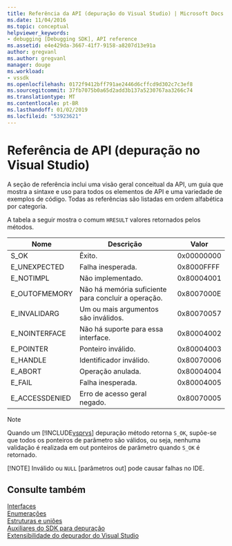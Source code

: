 ```yaml
---
title: Referência da API (depuração do Visual Studio) | Microsoft Docs
ms.date: 11/04/2016
ms.topic: conceptual
helpviewer_keywords:
- debugging [Debugging SDK], API reference
ms.assetid: e4e429da-3667-41f7-9158-a8207d13e91a
author: gregvanl
ms.author: gregvanl
manager: douge
ms.workload:
- vssdk
ms.openlocfilehash: 0172f9412bff791ae2446d6cffcd9d302c7c3ef8
ms.sourcegitcommit: 37fb7075b0a65d2add3b137a5230767aa3266c74
ms.translationtype: MT
ms.contentlocale: pt-BR
ms.lasthandoff: 01/02/2019
ms.locfileid: "53923621"
---
```

# <a name="api-reference-visual-studio-debugging"></a>Referência de API (depuração no Visual Studio)
A seção de referência inclui uma visão geral conceitual da API, um guia que mostra a sintaxe e uso para todos os elementos de API e uma variedade de exemplos de código. Todas as referências são listadas em ordem alfabética por categoria.  
  
 A tabela a seguir mostra o comum `HRESULT` valores retornados pelos métodos.  
  
|Nome|Descrição|Valor|  
|----------|-----------------|-----------|  
|S_OK|Êxito.|0x00000000|  
|E_UNEXPECTED|Falha inesperada.|0x8000FFFF|  
|E_NOTIMPL|Não implementado.|0x80004001|  
|E_OUTOFMEMORY|Não há memória suficiente para concluir a operação.|0x8007000E|  
|E_INVALIDARG|Um ou mais argumentos são inválidos.|0x80070057|  
|E_NOINTERFACE|Não há suporte para essa interface.|0x80004002|  
|E_POINTER|Ponteiro inválido.|0x80004003|  
|E_HANDLE|Identificador inválido.|0x80070006|  
|E_ABORT|Operação anulada.|0x80004004|  
|E_FAIL|Falha inesperada.|0x80004005|  
|E_ACCESSDENIED|Erro de acesso geral negado.|0x80070005|  
  
> [!NOTE]
>  Quando um [!INCLUDE[vsprvs](../../../code-quality/includes/vsprvs_md.md)] depuração método retorna `S_OK`, supõe-se que todos os ponteiros de parâmetro são válidos, ou seja, nenhuma validação é realizada em out ponteiros de parâmetro quando `S_OK` é retornado.  
> 
> [!NOTE]
>  Inválido ou `NULL` [parâmetros out] pode causar falhas no IDE.  
  
## <a name="see-also"></a>Consulte também  
 [Interfaces](../../../extensibility/debugger/reference/interfaces-visual-studio-debugging.md)   
 [Enumerações](../../../extensibility/debugger/reference/enumerations-visual-studio-debugging.md)   
 [Estruturas e uniões](../../../extensibility/debugger/reference/structures-and-unions.md)   
 [Auxiliares do SDK para depuração](../../../extensibility/debugger/reference/sdk-helpers-for-debugging.md)   
 [Extensibilidade do depurador do Visual Studio](../../../extensibility/debugger/visual-studio-debugger-extensibility.md)